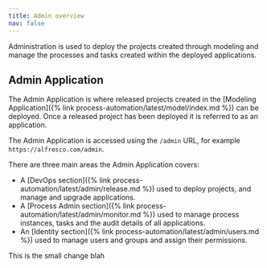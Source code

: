 ```yaml
---
title: Admin overview
nav: false
---
```


Administration is used to deploy the projects created through modeling and manage the processes and tasks created within the deployed applications.

## Admin Application

The Admin Application is where released projects created in the [Modeling Application]({% link process-automation/latest/model/index.md %}) can be deployed. Once a released project has been deployed it is referred to as an application.

The Admin Application is accessed using the `/admin` URL, for example `https://alfresco.com/admin`.

There are three main areas the Admin Application covers:

* A [DevOps section]({% link process-automation/latest/admin/release.md %}) used to deploy projects, and manage and upgrade applications.
* A  [Process Admin section]({% link process-automation/latest/admin/monitor.md %}) used to manage process instances, tasks and the audit details of all applications.
* An [Identity section]({% link process-automation/latest/admin/users.md %}) used to manage users and groups and assign their permissions.

This is the small change blah 